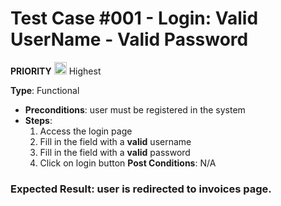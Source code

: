 # Test Case #001 - Login: Valid UserName - Valid Password

 **PRIORITY** <img src="https://i.postimg.cc/y6bMbpH8/ta2.png" width="20"/> Highest

**Type**: Functional
- **Preconditions**: user must be registered in the system
- **Steps**:
  1. Access the login page
  2. Fill in the field with a **valid** username
  3. Fill in the field with a **valid** password
  4. Click on login button
  **Post Conditions**: N/A

### **Expected Result**: user is redirected to invoices page.
